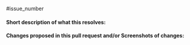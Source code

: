 #issue_number

<!-- Add the issue number that is fixed by this PR (In the form Issue: 123) -->
<!-- remove these comment lines-->

#### Short description of what this resolves:




#### Changes proposed in this pull request and/or Screenshots of changes:
